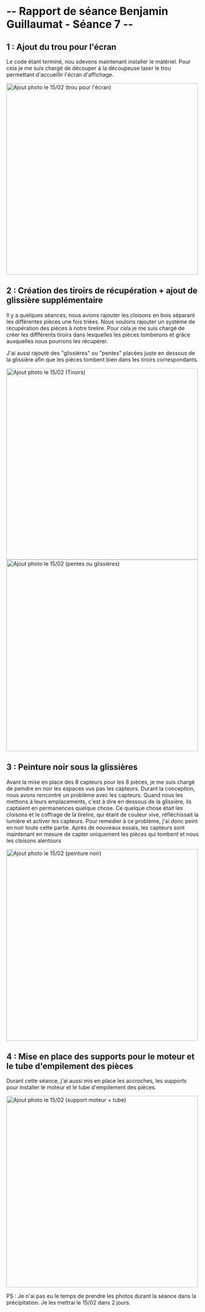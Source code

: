 # -- Rapport de séance Benjamin Guillaumat - Séance 7 -- #

## 1 : Ajout du trou pour l'écran ##

<p> Le code étant terminé, nou sdevons maintenant installer le matériel. Pour cela je me suis chargé de découper à la découpeuse laser le trou permettant d'accueillir l'écran d'affichage. <p>
  
<img src="../../Images/" alt="Ajout photo le 15/02 (trou pour l'écran)" height="500"/>

  ## 2 : Création des tiroirs de récupération + ajout de glissière supplémentaire ##
  
<p> Il y a quelques séances, nous avions rajouter les cloisons en bois séparant les différentes pièces une fois triées. Nous voulons rajouter un système de récupération des pièces à notre tirelire. Pour cela je me suis chargé de créer les diffférents tiroirs dans lesquelles les pièces tomberons et grâce auxquelles nous pourrons les récupérer. </p>

<p> J'ai aussi rajouté des "glissières" ou "pentes" placées juste en dessous de la glissière afin que les pièces tombent bien dans les tiroirs correspondants. </p>

<img src="../../Images/" alt="Ajout photo le 15/02 (Tiroirs)" height="500"/>
<img src="../../Images/" alt="Ajout photo le 15/02 (pentes ou glissières)" height="500"/>
    
 ## 3 : Peinture noir sous la glissières ##
 
 <p> Avant la mise en place des 8 capteurs pour les 8 pièces, je me suis chargé de peindre en noir les espaces vus pas les capteurs. Durant la conception, nous avons rencontré un problème avec les capteurs. Quand nous les mettions à leurs emplacements, c'est à dire en dessous de la glissière, ils captaient en permanences quelque chose. Ce quelque chose était les cloisons et le coffrage de la tirelire, qui étant de couleur vive, réfléchissait la lumière et activer les capteurs. Pour remedier à ce problème, j'ai donc peint en noir toute cette partie. Après de nouveaux essais, les capteurs sont maintenant en mesure de capter uniquement les pièces qui tombent et nous les cloisons alentours </p>
 
 <img src="../../Images/" alt="Ajout photo le 15/02 (peinture noir)" height="500"/>
 
  ## 4 : Mise en place des supports pour le moteur et le tube d'empilement des pièces ##
  
  <p> Durant cette séance, j'ai aussi mis en place les accroches, les supports pour installer le moteur et le tube d'empilement des pièces. </p>
  
  <img src="../../Images/" alt="Ajout photo le 15/02 (support moteur + tube)" height="500"/>
  
  
  
  PS : Je n'ai pas eu le temps de prendre les photos durant la séance dans la précipitation. Je les mettrai le 15/02 dans 2 jours.
